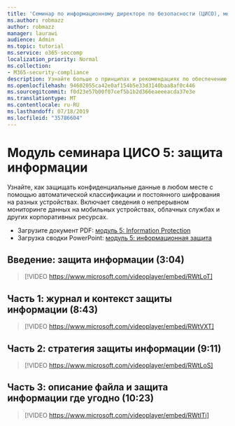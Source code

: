 ```yaml
---
title: 'Семинар по информационному директоре по безопасности (ЦИСО), модуль 5: защита информации'
ms.author: robmazz
author: robmazz
manager: laurawi
audience: Admin
ms.topic: tutorial
ms.service: o365-seccomp
localization_priority: Normal
ms.collection:
- M365-security-compliance
description: Узнайте больше о принципах и рекомендациях по обеспечению безопасности модернизации в Организации.
ms.openlocfilehash: 94602055ca42e0af154b5e33d3140baa8af0c446
ms.sourcegitcommit: f0d23e57b00f07cef5b1b2d366eaeeeacda37e3e
ms.translationtype: MT
ms.contentlocale: ru-RU
ms.lasthandoff: 07/18/2019
ms.locfileid: "35786604"
---
```

# <a name="ciso-workshop-module-5-information-protection"></a>Модуль семинара ЦИСО 5: защита информации

Узнайте, как защищать конфиденциальные данные в любом месте с помощью автоматической классификации и постоянного шифрования на разных устройствах. Включает сведения о непрерывном мониторинге данных на мобильных устройствах, облачных службах и других корпоративных ресурсах.

- Загрузите документ PDF: [модуль 5: Information Protection](media/ciso-workshop-5-information-protection-strategy.pdf)
- Загрузка сводки PowerPoint: [модуль 5: информационная защита](https://docs.microsoft.com/office365/securitycompliance/media/ciso-workshop-5-information-protection-strategy.pptx)

## <a name="introduction-information-protection-304"></a>Введение: защита информации (3:04)

> [!VIDEO https://www.microsoft.com/videoplayer/embed/RWtLoT]

## <a name="part-1-information-protection-history-and-context-843"></a>Часть 1: журнал и контекст защиты информации (8:43)

> [!VIDEO https://www.microsoft.com/videoplayer/embed/RWtVXT]

## <a name="part-2-information-protection-strategy-911"></a>Часть 2: стратегия защиты информации (9:11)

> [!VIDEO https://www.microsoft.com/videoplayer/embed/RWtLoS]

## <a name="part-3-story-of-a-file-and-protecting-information-anywhere-1023"></a>Часть 3: описание файла и защита информации где угодно (10:23)

> [!VIDEO https://www.microsoft.com/videoplayer/embed/RWtITi]